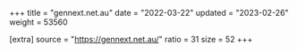 +++
title = "gennext.net.au"
date = "2022-03-22"
updated = "2023-02-26"
weight = 53560

[extra]
source = "https://gennext.net.au/"
ratio = 31
size = 52
+++
